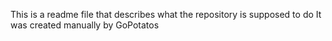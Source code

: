 This is a readme file that describes what the repository is supposed to do
It was created manually by GoPotatos
